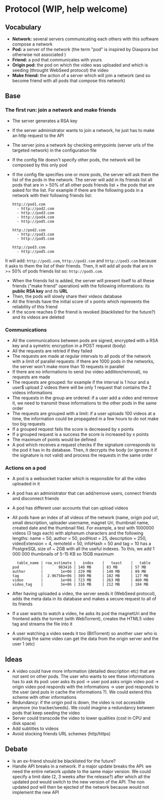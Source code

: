 # Protocol (WIP, help welcome)

## Vocabulary

  - **Network:** several servers communicating each others with this software compose a network
  - **Pod:** a server of the network (the term "pod" is inspired by Diaspora but otherwise not associated )
  - **Friend:** a pod that communicates with yours
  - **Origin pod:** the pod on which the video was uploaded and which is seeding (throught WebSeed protocol) the video
  - **Make friend:** the action of a server which will join a network (and so become friend with all pods that compose this network)

## Base

### The first run: join a network and make friends
  * The server generates a RSA key
  * If the server administrator wants to join a network, he just has to make an http request to the API
  * The server joins a network by checking entrypoints (server urls of the targeted network) in the configuration file
  * If the config file doesn't specify other pods, the network will be composed by this only pod
  * If the config file specifies one or more pods, the server will ask them the list of the pods in the network.
  The server will add in its friends list all pods that are in > 50% of all other pods friends list + the pods that are asked for the list. For example if there are the following pods in a network with their following friends list:

        http://pod1.com
          - http://pod2.com
          - http://pod3.com
          - http://pod4.com
          - http://pod5.com

        http://pod2.com
          - http://pod3.com
          - http://pod5.com

        http://pod3.com
          - http://pod5.com

  It will add: `http://pod1.com`, `http://pod2.com` and `http://pod3.com` because it asks to them the list of their friends. Then, it will add all pods that are in >= 50% of pods friends list so: `http://pod5.com`.
  * When the friends list is added, the server will present itself to all these friends ("make friend" operation) with the following informations: its **public RSA key** and its **URL**
  * Then, the pods will slowly share their videos database
  * All the friends have the initial score of x points which represents the reliability of this friend
  * If the score reaches 0 the friend is revoked (blacklisted for the future?) and its videos are deleted

### Communications
  * All the communications between pods are signed, encrypted with a RSA key and a symetric encryption in a POST request (body)
  * All the requests are retried if they failed
  * The requests are made at regular intervals to all pods of the network with a limit of parallel requests: if there are 1000 pods in the networks, the server won't make more than 10 requests in parallel
  * If there are no informations to send (no video addition/removal), no requests are made
  * The requests are grouped: for example if the interval is 1 hour and a user$ upload 2 videos there will be only 1 request that contains the 2 videos informations
  * The requests in the group are ordered: if a user add a video and remove it, we need to transmit these informations to the other pods in the same order
  * The requests are grouped with a limit: if a user uploads 100 videos at a time, the information could be propagated in a few hours to do not make too big requests
  * If a grouped request fails the score is decreased by x points
  * If a grouped request is a success the score is increased by x points
  * The maximum of points would be defined
  * A pod which receives a request checks if the signature corresponds to the pod it has in its database. Then, it decrypts the body (or ignores it if the signature is not valid) and process the requests in the same order

### Actions on a pod
  * A pod is a websocket tracker which is responsible for all the video uploaded in it
  * A pod has an administrator that can add/remove users, connect friends and disconnect friends
  * A pod has different user accounts that can upload videos
  * All pods have an index of all videos of the network (name, origin pod url, small description, uploader username, magnet Uri, thumbnail name, created date and the thumbnail file). For example, a test with 1000000 videos (3 tags each) with alphanum characters and the following lengths: name = 50, author = 50, podHost = 25, description = 250, videoExtension = 4, remoteId = 50, infoHash = 50 and tag = 10 has a PostgreSQL size of ~ 2GB with all the useful indexes. To this, we add 1 000 000 thumbnails of 5-15 KB so 15GB maximum

          table_name | row_estimate |   index    |   toast    |   table
        pod          |       983416 | 140 MB     | 83 MB      | 57 MB
        author       |        1e+06 | 229 MB     | 140 MB     | 89 MB
        tag          |  2.96758e+06 | 309 MB     | 182 MB     | 127 MB
        video        |        1e+06 | 723 MB     | 263 MB     | 460 MB
        video_tag    |        3e+06 | 316 MB     | 212 MB     | 104 MB


  * After having uploaded a video, the server seeds it (WebSeed protocol), adds the meta data in its database and makes a secure request to all of its friends
  * If a user wants to watch a video, he asks its pod the magnetUri and the frontend adds the torrent (with WebTorrent), creates the HTML5 video tag and streams the file into it
  * A user watching a video seeds it too (BitTorrent) so another user who is watching the same video can get the data from the origin server and the user 1 (etc)

## Ideas

  * A video could have more information (detailed description etc) that are not sent on other pods. The user who wants to see these informations has to ask its pod:
   user asks its pod -> user pod asks origin video pod -> origin video pod responds with the informations -> user pod responds to the user (and puts in cache the informations ?). We could extend this scheme with other informations
  * Redundancy: if the origin pod is down, the video is not accessible anymore (no tracker/seeds). We could imagine a redundancy between pods that keep seeding the video
  * Server could transcode the video to lower qualities (cost in CPU and disk space)
  * Add subtitles to videos
  * Avoid stocking friends URL schemes (http/https)

## Debate

  * Is an ex-friend should be blacklisted for the future?
  * Handle API breaks in a network. If a major update breaks the API: we need the entire network update to the same major version. We could specify a limit date (2, 3 weeks after the release?) after which all the updated pod would switch to the new version of the API. The non updated pod will then be ejected of the network because would not implement the new API
